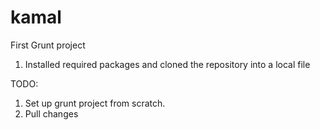 # kamal
First Grunt project
1. Installed required packages and cloned the repository into a local file


TODO:
1. Set up grunt project from scratch.
2. Pull changes
